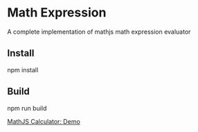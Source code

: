 # Math Expression

A complete implementation of mathjs math expression evaluator

## Install
npm install

## Build
npm run build 

<a href="https://www.dznequeo.net/awsapi/site/calculator/" target="_blank">MathJS Calculator: Demo</a>
